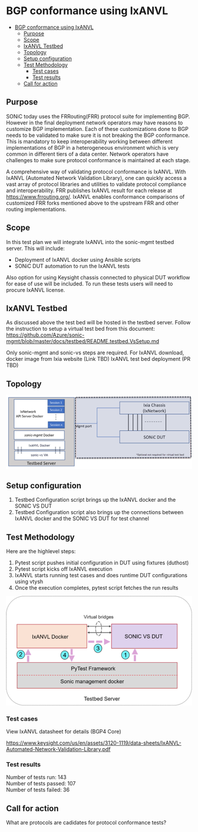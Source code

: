 # BGP conformance using IxANVL

- [BGP conformance using IxANVL](#bgp-conformance-using-ixanvl)
  - [Purpose](#purpose)
  - [Scope](#scope)
  - [IxANVL Testbed](#ixanvl-testbed)
  - [Topology](#topology)
  - [Setup configuration](#setup-configuration)
  - [Test Methodology](#test-methodology)
    - [Test cases](#test-cases)
    - [Test results](#test-results)
  - [Call for action](#call-for-action)

## Purpose
SONiC today uses the FRRouting(FRR) protocol suite for implementing BGP. However in the final deployment network operators may have reasons to customize BGP implementation. Each of these customizations done to BGP needs to be validated to make sure it is not breaking the BGP conformance. This is mandatory to keep interoperability working between different implementations of BGP in a heterogeneous environment which is very common in different tiers of a data center. Network operators have challenges to make sure protocol conformance is maintained at each stage. 

A comprehensive way of validating protocol conformance is IxANVL. With IxANVL  (Automated Network Validation Library), one can quickly access a vast array of protocol libraries and utilities to validate protocol compliance and interoperability. FRR publishes IxANVL result for each release at https://www.frrouting.org/. IxANVL enables conformance comparisons of customized FRR forks mentioned above to the upstream FRR and other routing implementations. 

## Scope
In this test plan we will integrate IxANVL into the sonic-mgmt testbed server. This will include:

* Deployment of IxANVL docker using Ansible scripts
* SONiC DUT automation to run the IxANVL tests

Also option for using Keysight chassis connected to physical DUT workflow for ease of use will be included. 
To run these tests users will need to procure IxANVL license. 

## IxANVL Testbed
As discussed above the test bed will be hosted in the testbed server.
Follow the instruction to setup a virtual test bed from this document:
https://github.com/Azure/sonic-mgmt/blob/master/docs/testbed/README.testbed.VsSetup.md

Only sonic-mgmt and sonic-vs steps are required.
For IxANVL download, docker image from Ixia website (Link TBD)
IxANVL test bed deployment (PR TBD)
 
## Topology
![Keysight Topology ](Img/anvl-testbed.png)

## Setup configuration
1. Testbed Configuration script brings up the IxANVL docker and the SONIC VS DUT
2. Testbed Configuration script also brings up the connections between IxANVL docker and the SONIC VS DUT for test channel

## Test Methodology
Here are the highlevel steps:
1. Pytest script pushes initial configuration in DUT using fixtures (duthost)
2. Pytest script kicks off IxANVL execution
3. IxANVL starts running test cases and does runtime DUT configurations using vtysh
4. Once the execution completes, pytest script fetches the run results
   
![IxANVL test methodology](Img/anvl-test-methodology.png)

### Test cases
View IxANVL datasheet for details (BGP4 Core)

https://www.keysight.com/us/en/assets/3120-1119/data-sheets/IxANVL-Automated-Network-Validation-Library.pdf 
### Test results
Number of tests run:          143<br />
Number of tests passed:       107<br />
Number of tests failed:       36
## Call for action
What are protocols are cadidates for protocol conformance tests?
